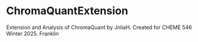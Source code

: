 # ChromaQuantExtension
Extension and Analysis of ChromaQuant by JnliaH. Created for CHEME 546 Winter 2025.
Franklin
